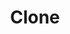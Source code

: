 ---
title: "Clone"
index:
  - clone
permalink: /spells/clone/
tags:
  - Spell
  - 8th Level
  - Necromancy
available_for:
  - Wizard
level: "8th Level"
school: "Necromancy"
range: "Touch"
comp:
  - V
  - S
  - M
material: "a diamond worth at least 1,000 gp and at least 1 cubic inch of flesh of the creature that is to be cloned, which the spell consumes, and a vessel worth at least 2,000 gp that has a sealable lid and is large enough to hold a medium creature, such as a huge urn, coffin, mud-filled cyst in the ground, or crystal container filled with salt water."
cast_time: "1 Hour"
description: |
  This spell grows an inert duplicate of a living creature as a safeguard against death. This clone forms inside a sealed vessel and grows to full size and maturity after 120 days; you can also choose to have the clone be a younger version of the same creature. It remains inert and endures indefinitely, as long as its vessel remains undisturbed.

  At any time after the clone matures, if the original creature dies, its soul transfers to the clone, provided that the soul is free and willing to return. The clone is physically identical to the original and has the same personality, memories, and abilities, but none of the original's equipment. The original creature's physical remains, if they still exist, become inert and can't thereafter be restored to life, since the creature's soul is elsewhere.
excerpt: "This spell grows an inert duplicate of a living creature as a safeguard against death."
source: "Basic Rules"
---